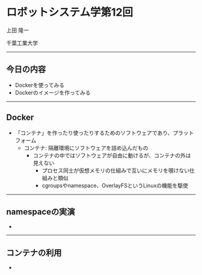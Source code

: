 # ロボットシステム学第12回

上田 隆一

千葉工業大学

---

## 今日の内容

* Dockerを使ってみる
* Dockerのイメージを作ってみる


---

## Docker

* 「コンテナ」を作ったり使ったりするためのソフトウェアであり、プラットフォーム
  * コンテナ: 隔離環境にソフトウェアを詰め込んだもの
    * コンテナの中ではソフトウェアが自由に動けるが、コンテナの外は見えない
      * プロセス同士が仮想メモリの仕組みで互いにメモリを覗けない仕組みと類似
      * cgroupsやnamespace、OverlayFSというLinuxの機能を駆使


---

## namespaceの実演

* 


---

## コンテナの利用

* 